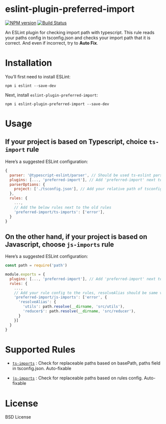 # eslint-plugin-preferred-import
[![NPM version][npm-image]][npm-url] [![Build Status][build-image]][build-url]

An ESLint plugin for checking import path with typescript. This rule reads your paths config in tsconfig.json and checks your import path that it is correct. And even if incorrect, try to **Auto Fix**.

# Installation
You’ll first need to install ESLint:
```
npm i eslint --save-dev
```

Next, install `eslint-plugin-preferred-import`:
```
npm i eslint-plugin-preferred-import --save-dev
```

# Usage
## If your project is based on **Typescript**, choice `ts-import` rule
Here’s a suggested ESLint configuration:
```javascript
{
  parser: '@typescript-eslint/parser', // Should be used ts-eslint parser
  plugins: [..., 'preferred-import'], // Add 'preferred-import' next to old plugins
  parserOptions: {
    project: ['./tsconfig.json'], // Add your relative path of tsconfig
  },
  rules: {
    ...,
    // Add the below rules next to the old rules
    'preferred-import/ts-imports': ['error'],
  }
}
```

## On the other hand, if your project is based on **Javascript**, choose `js-imports` rule
Here’s a suggested ESLint configuration:
```js
const path = require('path')

module.exports = {
  plugins: [..., 'preferred-import'], // Add 'preferred-import' next to old plugins
  rules: {
    ...,
    // Add your rule config to the rules, resolveAlias should be same value with webpack alias
    'preferred-import/js-imports': ['error', {
      'resolveAlias': {
        'utils': path.resolve(__dirname, 'src/utils'),
        'reducer$': path.resolve(__dirname, 'src/reducer'),
      }
    }]
  }
}
```

# Supported Rules
* [`ts-imports`](https://github.com/ronparkdev/eslint-plugin-preferred-import/blob/master/documents/ts-imports.md) : Check for replaceable paths based on basePath, paths field in tsconfig.json. Auto-fixable

* [`js-imports`](https://github.com/ronparkdev/eslint-plugin-preferred-import/blob/master/documents/js-imports.md) : Check for replaceable paths based on rules config. Auto-fixable

# License
BSD License

[npm-image]: http://img.shields.io/npm/v/eslint-plugin-preferred-import.svg
[npm-url]: https://npmjs.org/package/eslint-plugin-preferred-import

[build-image]: http://img.shields.io/github/workflow/status/ronpark-dev/eslint-plugin-preferred-import/Build%20and%20unit%20test.svg
[build-url]: https://github.com/ronpark-dev/eslint-plugin-preferred-import/actions/workflows/ci.yml
